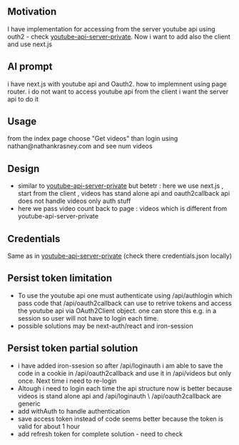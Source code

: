 <h2>Motivation</h2>
I have implementation for accessing from the server youtube api using outh2 - check <a href='https://github.com/NathanKr/youtube-api-server-private'>youtube-api-server-private</a>. Now i want to add also the client and use next.js

<h2>AI prompt</h2>
i have next.js with youtube api and Oauth2. how to implemnent using page router. i do not want to access youtube api from the client i want the server api to do it

<h2>Usage</h2>
from the index page choose "Get videos" than login using nathan@nathankrasney.com and see num videos

<h2>Design</h2>
<ul>
<li>similar to <a href='https://github.com/NathanKr/youtube-api-server-private'>youtube-api-server-private</a> but betetr : here we use next.js , start from the client , videos has stand alone api and oauth2callback api does not handle videos only auth stuff
</li>
<li>here we pass video count back to page : videos which is different from youtube-api-server-private </li>
</ul>

<h2>Credentials</h2>
Same as in <a href='https://github.com/NathanKr/youtube-api-server-private'>youtube-api-server-private</a> (check there credentials.json locally)

<h2>Persist token limitation</h2>
<ul>
<li>To use the youtube api one must authenticate using /api/authlogin which pass code that /api/oauth2callback can use to retrive tokens and access the youtube api via OAuth2Client object. one can store this e.g. in a session so user will not have to login each time.</li>
<li>possible solutions may be next-auth/react and iron-session</li>
</ul>

<h2>Persist token partial solution</h2>
<ul>
<li>i have added iron-ssesion so after /api/loginauth i am able to save the code in a cookie in /api/oauth2callback and use it in /api/videos but only once. Next time i need to re-login</li>
<li>Altough i need to login each time the api structure now is better because videos is stand alone api and /api/loginauth \ /api/oauth2callback are generic</li>
<li>add withAuth to handle authentication</li>
<li>save access token instead of code seems better because the token is valid for about 1 hour</li>
<li>add refresh token for complete solution - need to check</li>
</ul>

